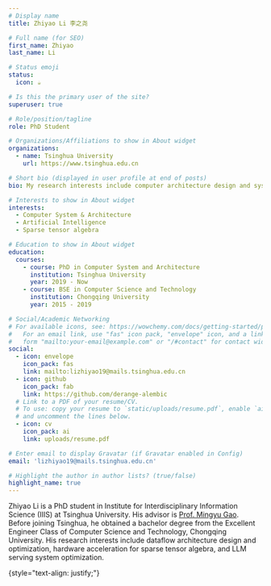 ```yaml
---
# Display name
title: Zhiyao Li 李之尧

# Full name (for SEO)
first_name: Zhiyao
last_name: Li

# Status emoji
status:
  icon: ☕️

# Is this the primary user of the site?
superuser: true

# Role/position/tagline
role: PhD Student

# Organizations/Affiliations to show in About widget
organizations:
  - name: Tsinghua University
    url: https://www.tsinghua.edu.cn

# Short bio (displayed in user profile at end of posts)
bio: My research interests include computer architecture design and system optimization for AI and sparse tensor algebra.

# Interests to show in About widget
interests:
  - Computer System & Architecture
  - Artificial Intelligence
  - Sparse tensor algebra

# Education to show in About widget
education:
  courses:
    - course: PhD in Computer System and Architecture
      institution: Tsinghua University
      year: 2019 - Now
    - course: BSE in Computer Science and Technology
      institution: Chongqing University
      year: 2015 - 2019

# Social/Academic Networking
# For available icons, see: https://wowchemy.com/docs/getting-started/page-builder/#icons
#   For an email link, use "fas" icon pack, "envelope" icon, and a link in the
#   form "mailto:your-email@example.com" or "/#contact" for contact widget.
social:
  - icon: envelope
    icon_pack: fas
    link: mailto:lizhiyao19@mails.tsinghua.edu.cn
  - icon: github
    icon_pack: fab
    link: https://github.com/derange-alembic
  # Link to a PDF of your resume/CV.
  # To use: copy your resume to `static/uploads/resume.pdf`, enable `ai` icons in `params.yaml`,
  # and uncomment the lines below.
  - icon: cv
    icon_pack: ai
    link: uploads/resume.pdf

# Enter email to display Gravatar (if Gravatar enabled in Config)
email: 'lizhiyao19@mails.tsinghua.edu.cn'

# Highlight the author in author lists? (true/false)
highlight_name: true
---
```


Zhiyao Li is a PhD student in Institute for Interdisciplinary Information Science (IIIS) at Tsinghua University. His advisor is [Prof. Mingyu Gao](https://people.iiis.tsinghua.edu.cn/~gaomy/). Before joining Tsinghua, he obtained a bachelor degree from the 
Excellent Engineer Class of Computer Science and Technology, Chongqing University. His research interests include dataflow architecture design and optimization, hardware acceleration for sparse tensor algebra, and LLM serving system optimization.

{style="text-align: justify;"}
